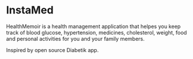 # InstaMed

HealthMemoir is a health management application that helpes you keep track of blood glucose, hypertension, medicines, cholesterol, weight, food and personal activities for you and your family members.

Inspired by open source Diabetik app.
